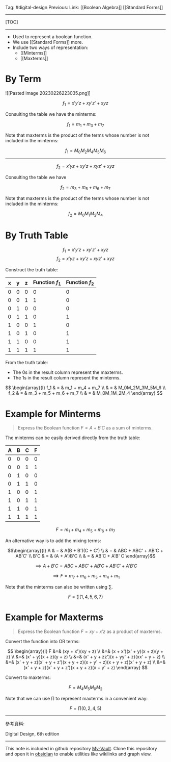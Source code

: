 Tag: #digital-design 
Previous: 
Link: [[Boolean Algebra]] [[Standard Forms]]

---

[TOC]

---

- Used to represent a boolean function.
- We use [[Standard Forms]] more.
- Include two ways of representation:
	- [[Minterms]]
	- [[Maxterms]]

# By Term

![[Pasted image 20230226223035.png]]

$$f_1 = x'y'z + xy'z' + xyz$$

Consulting the table we have the minterms:

$$f_1 = m_1 + m_3 + m_7$$

Note that maxterms is the product of the terms whose number is not included in the minterms:

$$f_1 = M_0M_2M_4M_5M_6$$

---

$$f_2 = x'yz + xy'z + xyz' + xyz$$

Consulting the table we have

$$f_2 = m_3 + m_5 + m_6 + m_7$$

Note that maxterms is the product of the terms whose number is not included in the minterms:

$$f_2 = M_0M_1M_2M_4$$

# By Truth Table

$$f_1 = x'y'z + xy'z' + xyz$$
$$f_2 = x'yz + xy'z + xyz' + xyz$$

Construct the truth table:

| x   | y   | z   | Function $f_1$ | Function $f_2$ |
| --- | --- | --- | -------------- | -------------- |
| 0   | 0   | 0   | 0              | 0              |
| 0   | 0   | 1   | 1              | 0              |
| 0   | 1   | 0   | 0              | 0              |
| 0   | 1   | 1   | 0              | 1              |
| 1   | 0   | 0   | 1              | 0              |
| 1   | 0   | 1   | 0              | 1              |
| 1   | 1   | 0   | 0              | 1              |
| 1   | 1   | 1   | 1              | 1              | 

From the truth table:

- The 0s in the result column represent the maxterms.
- The 1s in the result column represent the minterms.

$$
\begin{array}{l}
	f_1 & = & m_1 + m_4 + m_7 \\
	& = & M_0M_2M_3M_5M_6 \\
	f_2 & = & m_3 + m_5 + m_6 + m_7 \\
	& = & M_0M_1M_2M_4
\end{array}
$$

# Example for Minterms

> Express the Boolean function $F = A + B' C$ as a sum of minterms.

The minterms can be easily derived directly from the truth table:

| A   | B   | C   | F   |
| --- | --- | --- | --- |
| 0   | 0   | 0   | 0   |
| 0   | 0   | 1   | 1   |
| 0   | 1   | 0   | 0   |
| 0   | 1   | 1   | 0   |
| 1   | 0   | 0   | 1   |
| 1   | 0   | 1   | 1   |
| 1   | 1   | 0   | 1   |
| 1   | 1   | 1   | 1   | 

$$F = m_1 + m_4 + m_5 + m_6 + m_7$$

An alternative way is to add the mixing terms:

$$\begin{array}{l}
	A & = & A(B + B')(C + C') \\
	& = & ABC + ABC' + AB'C + AB'C' \\
	B'C & = & (A + A')B'C \\
	& = & AB'C + A'B' C
\end{array}$$

$$\implies A + B'C = ABC + ABC' + AB'C + AB'C' + A'B'C$$

$$\implies F = m_7 + m_6 + m_5 + m_4 + m_1$$

Note that the minterms can also be written using $\sum$.

$$F = \sum(1, 4, 5, 6, 7)$$

# Example for Maxterms

> Express the Boolean function $F = xy + x'z$ as a product of maxterms.

Convert the function into OR terms:

$$
\begin{array}{l}
	F &=& (xy + x')(xy + z) \\
	&=& (x + x')(x' + y)(x + z)(y + z) \\
	&=& (x' + y)(x + z)(y + z) \\
	&=& (x' + y + zz')(x + yy' + z)(xx' + y + z) \\
	&=& (x' + y + z)(x' + y + z')(x + y + z)(x + y' + z)(x + y + z)(x' + y + z) \\
	&=& (x' + y + z)(x' + y + z')(x + y + z)(x + y' + z)
	\end{array}
$$

Convert to maxterms:

$$F = M_4M_5M_0M_2$$

Note that we can use $\prod$ to represent maxterms in a convenient way:

$$F = \prod(0, 2, 4, 5)$$

---

參考資料:

Digital Design, 6th edition

---

This note is included in github repository [My-Vault](https://github.com/LittleD3092/My-Vault.git). Clone this repository and open it in [obsidian](https://obsidian.md/) to enable utilities like wikilinks and graph view.